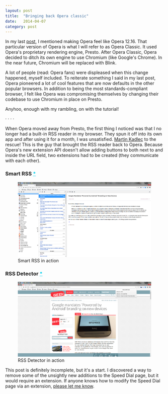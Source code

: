 ```yaml
---
layout: post
title:  "Bringing back Opera classic"
date:   2014-04-07
category: post
---
```


In my last <a href="/thoughts/my-design-development-toolkit">post</a>, I mentioned making Opera feel like Opera 12.16. That particular version of Opera is what I will refer to as Opera Classic. It used Opera's proprietary rendering engine, Presto. After Opera Classic, Opera decided to ditch its own engine to use Chromium (like Google's Chrome). In the near future, Chromium will be replaced with Blink.

A lot of people (read: Opera fans) were displeased when this change happened, myself included. To reiterate something I said in my last post, Opera pioneered a lot of cool features that are now defaults in the other popular browsers. In addition to being the most standards-compliant browser, I felt like Opera was compromising themselves by changing their codebase to use Chromium in place on Presto.

Anyhoo, enough with my rambling, on with the tutorial!

<div class="hr">
	<span>&middot;</span>
	<span>&middot;</span>
	<span>&middot;</span>
	<span>&middot;</span>
</div>

When Opera moved away from Presto, the first thing I noticed was that I no longer had a built-in RSS reader in my browser. They spun it off into its own app and after using it for a month, I was unsatisfied. <a href="http://blog.martinkadlec.eu/post/501-smart-rss-final-v10">Martin Kadlec</a> to the rescue! This is the guy that brought the RSS reader back to Opera. Because Opera's new extension API doesn't allow adding buttons to both next to and inside the URL field, two extensions had to be created (they communicate with each other).

### Smart RSS <a href="https://addons.opera.com/en/extensions/details/smart-rss" style="color: #07d0eb">*</a>

<figure>
	<a href="/images/thoughts/bboc/01.png"><img src="/images/thoughts/bboc/01.png" alt=""/></a>
	<figcaption>Smart RSS in action</figcaption>
</figure>

### RSS Detector <a href="https://addons.opera.com/en/extensions/details/rss-detector" style="color: #07d0eb">*</a>

<figure>
	<a href="/images/thoughts/bboc/02.png"><img src="/images/thoughts/bboc/02.png" alt=""/></a>
	<figcaption>RSS Detector in action</figcaption>
</figure>

This post is definitely incomplete, but it's a start. I discovered a way to remove some of the unsightly new additions to the Speed Dial page, but it would require an extension. If anyone knows how to modify the Speed Dial page via an extension, <a href="http://twitter.com/netopwibby">please let me know</a>.
